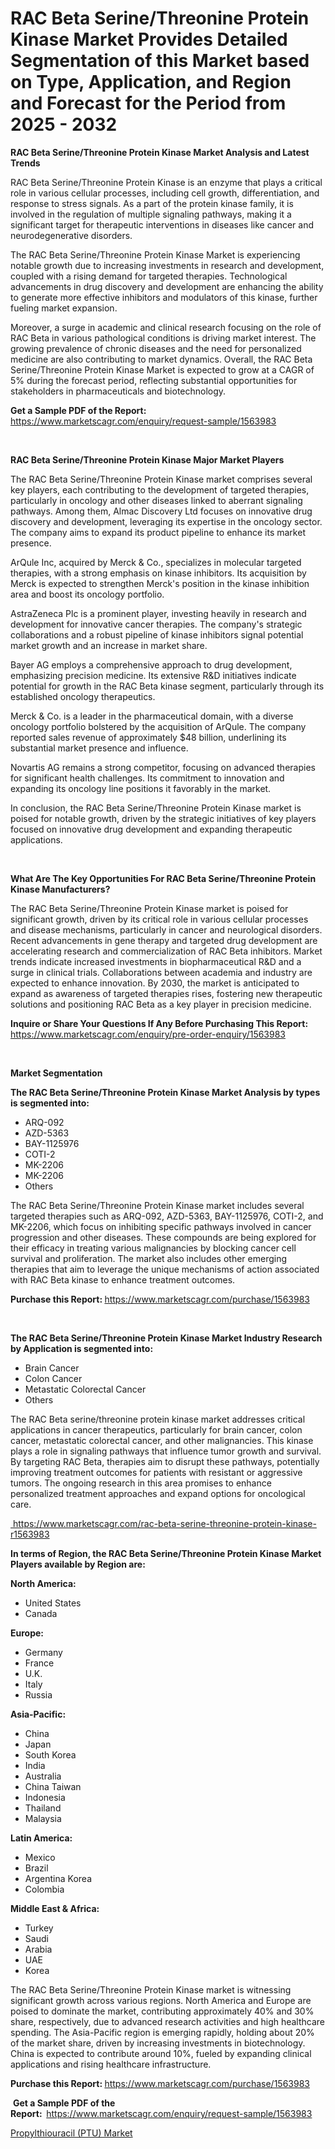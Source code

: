 <p><h1>RAC Beta Serine/Threonine Protein Kinase Market Provides Detailed Segmentation of this Market based on Type, Application, and Region and Forecast for the Period from 2025 - 2032</h1></p><p><strong>RAC Beta Serine/Threonine Protein Kinase Market Analysis and Latest Trends</strong></p>
<p><p>RAC Beta Serine/Threonine Protein Kinase is an enzyme that plays a critical role in various cellular processes, including cell growth, differentiation, and response to stress signals. As a part of the protein kinase family, it is involved in the regulation of multiple signaling pathways, making it a significant target for therapeutic interventions in diseases like cancer and neurodegenerative disorders.</p><p>The RAC Beta Serine/Threonine Protein Kinase Market is experiencing notable growth due to increasing investments in research and development, coupled with a rising demand for targeted therapies. Technological advancements in drug discovery and development are enhancing the ability to generate more effective inhibitors and modulators of this kinase, further fueling market expansion. </p><p>Moreover, a surge in academic and clinical research focusing on the role of RAC Beta in various pathological conditions is driving market interest. The growing prevalence of chronic diseases and the need for personalized medicine are also contributing to market dynamics. Overall, the RAC Beta Serine/Threonine Protein Kinase Market is expected to grow at a CAGR of 5% during the forecast period, reflecting substantial opportunities for stakeholders in pharmaceuticals and biotechnology.</p></p>
<p><strong>Get a Sample PDF of the Report:&nbsp;</strong> <a href="https://www.marketscagr.com/enquiry/request-sample/1563983?utm_campaign=2482&utm_medium=2&utm_source=Github&utm_content=ia&utm_term=09032025&utm_id=rac-beta-serinethreonine-protein-kinase">https://www.marketscagr.com/enquiry/request-sample/1563983</a></p>
<p>&nbsp;</p>
<p><strong>RAC Beta Serine/Threonine Protein Kinase Major Market Players</strong></p>
<p><p>The RAC Beta Serine/Threonine Protein Kinase market comprises several key players, each contributing to the development of targeted therapies, particularly in oncology and other diseases linked to aberrant signaling pathways. Among them, Almac Discovery Ltd focuses on innovative drug discovery and development, leveraging its expertise in the oncology sector. The company aims to expand its product pipeline to enhance its market presence.</p><p>ArQule Inc, acquired by Merck & Co., specializes in molecular targeted therapies, with a strong emphasis on kinase inhibitors. Its acquisition by Merck is expected to strengthen Merck's position in the kinase inhibition area and boost its oncology portfolio.</p><p>AstraZeneca Plc is a prominent player, investing heavily in research and development for innovative cancer therapies. The company's strategic collaborations and a robust pipeline of kinase inhibitors signal potential market growth and an increase in market share.</p><p>Bayer AG employs a comprehensive approach to drug development, emphasizing precision medicine. Its extensive R&D initiatives indicate potential for growth in the RAC Beta kinase segment, particularly through its established oncology therapeutics.</p><p>Merck & Co. is a leader in the pharmaceutical domain, with a diverse oncology portfolio bolstered by the acquisition of ArQule. The company reported sales revenue of approximately $48 billion, underlining its substantial market presence and influence.</p><p>Novartis AG remains a strong competitor, focusing on advanced therapies for significant health challenges. Its commitment to innovation and expanding its oncology line positions it favorably in the market.</p><p>In conclusion, the RAC Beta Serine/Threonine Protein Kinase market is poised for notable growth, driven by the strategic initiatives of key players focused on innovative drug development and expanding therapeutic applications.</p></p>
<p>&nbsp;</p>
<p><strong>What Are The Key Opportunities For RAC Beta Serine/Threonine Protein Kinase Manufacturers?</strong></p>
<p><p>The RAC Beta Serine/Threonine Protein Kinase market is poised for significant growth, driven by its critical role in various cellular processes and disease mechanisms, particularly in cancer and neurological disorders. Recent advancements in gene therapy and targeted drug development are accelerating research and commercialization of RAC Beta inhibitors. Market trends indicate increased investments in biopharmaceutical R&D and a surge in clinical trials. Collaborations between academia and industry are expected to enhance innovation. By 2030, the market is anticipated to expand as awareness of targeted therapies rises, fostering new therapeutic solutions and positioning RAC Beta as a key player in precision medicine.</p></p>
<p><strong>Inquire or Share Your Questions If Any Before Purchasing This Report:</strong> <a href="https://www.marketscagr.com/enquiry/pre-order-enquiry/1563983?utm_campaign=2482&utm_medium=2&utm_source=Github&utm_content=ia&utm_term=09032025&utm_id=rac-beta-serinethreonine-protein-kinase">https://www.marketscagr.com/enquiry/pre-order-enquiry/1563983</a></p>
<p>&nbsp;</p>
<p><strong>Market Segmentation</strong></p>
<p><strong>The RAC Beta Serine/Threonine Protein Kinase Market Analysis by types is segmented into:</strong></p>
<p><ul><li>ARQ-092</li><li>AZD-5363</li><li>BAY-1125976</li><li>COTI-2</li><li>MK-2206</li><li>MK-2206</li><li>Others</li></ul></p>
<p><p>The RAC Beta Serine/Threonine Protein Kinase market includes several targeted therapies such as ARQ-092, AZD-5363, BAY-1125976, COTI-2, and MK-2206, which focus on inhibiting specific pathways involved in cancer progression and other diseases. These compounds are being explored for their efficacy in treating various malignancies by blocking cancer cell survival and proliferation. The market also includes other emerging therapies that aim to leverage the unique mechanisms of action associated with RAC Beta kinase to enhance treatment outcomes.</p></p>
<p><strong>Purchase this Report:&nbsp;</strong><a href="https://www.marketscagr.com/purchase/1563983?utm_campaign=2482&utm_medium=2&utm_source=Github&utm_content=ia&utm_term=09032025&utm_id=rac-beta-serinethreonine-protein-kinase">https://www.marketscagr.com/purchase/1563983</a></p>
<p>&nbsp;</p>
<p><strong>The RAC Beta Serine/Threonine Protein Kinase Market Industry Research by Application is segmented into:</strong></p>
<p><ul><li>Brain Cancer</li><li>Colon Cancer</li><li>Metastatic Colorectal Cancer</li><li>Others</li></ul></p>
<p><p>The RAC Beta serine/threonine protein kinase market addresses critical applications in cancer therapeutics, particularly for brain cancer, colon cancer, metastatic colorectal cancer, and other malignancies. This kinase plays a role in signaling pathways that influence tumor growth and survival. By targeting RAC Beta, therapies aim to disrupt these pathways, potentially improving treatment outcomes for patients with resistant or aggressive tumors. The ongoing research in this area promises to enhance personalized treatment approaches and expand options for oncological care.</p></p>
<p><a href="https://www.marketscagr.com/rac-beta-serine-threonine-protein-kinase-r1563983?utm_campaign=2482&utm_medium=2&utm_source=Github&utm_content=ia&utm_term=09032025&utm_id=rac-beta-serinethreonine-protein-kinase">&nbsp;https://www.marketscagr.com/rac-beta-serine-threonine-protein-kinase-r1563983</a></p>
<p><strong>In terms of Region, the RAC Beta Serine/Threonine Protein Kinase Market Players available by Region are:</strong></p>
<p>
    <p> <strong> North America: </strong>
        <ul>
            <li>United States</li>
            <li>Canada</li>
        </ul>
        </p> 
    <p> <strong> Europe: </strong>
        <ul>
            <li>Germany</li>
            <li>France</li>
            <li>U.K.</li>
            <li>Italy</li>
            <li>Russia</li>
        </ul>
        </p> 
    <p> <strong> Asia-Pacific: </strong>
        <ul>
            <li>China</li>
            <li>Japan</li>
            <li>South Korea</li>
            <li>India</li>
            <li>Australia</li>
            <li>China Taiwan</li>
            <li>Indonesia</li>
            <li>Thailand</li>
            <li>Malaysia</li>
        </ul>
        </p> 
    <p> <strong> Latin America: </strong>
        <ul>
            <li>Mexico</li>
            <li>Brazil</li>
            <li>Argentina Korea</li>
            <li>Colombia</li>
        </ul>
        </p> 
    <p> <strong> Middle East & Africa: </strong>
        <ul>
            <li>Turkey</li>
            <li>Saudi</li>
            <li>Arabia</li>
            <li>UAE</li>
            <li>Korea</li>
        </ul>
    </p>
    </p>
<p><p>The RAC Beta Serine/Threonine Protein Kinase market is witnessing significant growth across various regions. North America and Europe are poised to dominate the market, contributing approximately 40% and 30% share, respectively, due to advanced research activities and high healthcare spending. The Asia-Pacific region is emerging rapidly, holding about 20% of the market share, driven by increasing investments in biotechnology. China is expected to contribute around 10%, fueled by expanding clinical applications and rising healthcare infrastructure.</p></p>
<p><strong>Purchase this Report: </strong><a href="https://www.marketscagr.com/purchase/1563983?utm_campaign=2482&utm_medium=2&utm_source=Github&utm_content=ia&utm_term=09032025&utm_id=rac-beta-serinethreonine-protein-kinase">https://www.marketscagr.com/purchase/1563983</a></p>
<p>&nbsp;<strong>Get a Sample PDF of the Report:&nbsp;&nbsp;</strong><a href="https://www.marketscagr.com/enquiry/request-sample/1563983?utm_campaign=2482&utm_medium=2&utm_source=Github&utm_content=ia&utm_term=09032025&utm_id=rac-beta-serinethreonine-protein-kinase">https://www.marketscagr.com/enquiry/request-sample/1563983</a></p>
<p><strong></strong></p>
<p><p><a href="https://github.com/ardgenoud/Market-Research-Report-List-1/blob/main/propylthiouracil-ptu-market.md?utm_campaign=2482&utm_medium=2&utm_source=Github&utm_content=ia&utm_term=09032025&utm_id=rac-beta-serinethreonine-protein-kinase">Propylthiouracil (PTU) Market</a></p></p>